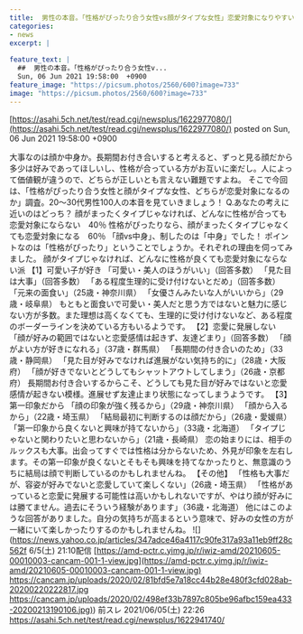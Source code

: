 ```yaml
---
title:  男性の本音。「性格がぴったり合う女性vs顔がタイプな女性」恋愛対象になりやすいのは？ ★4  
categories:
- news
excerpt: |
  
feature_text: |
  ##  男性の本音。「性格がぴったり合う女性v...
  Sun, 06 Jun 2021 19:58:00  +0900
feature_image: "https://picsum.photos/2560/600?image=733"
image: "https://picsum.photos/2560/600?image=733"
---
```


[https://asahi.5ch.net/test/read.cgi/newsplus/1622977080/](https://asahi.5ch.net/test/read.cgi/newsplus/1622977080/)
posted on Sun, 06 Jun 2021 19:58:00  +0900

<!--more-->

大事なのは顔か中身か。長期間お付き合いすると考えると、ずっと見る顔だから多少は好みであってほしいし、性格が合っている方がお互いに楽だし。人によって価値観が違うので、どちらが正しいとも言えない難題ですよね。 そこで今回は、「性格がぴったり合う女性と顔がタイプな女性、どちらが恋愛対象になるのか」調査。20〜30代男性100人の本音を見ていきましょう！ Q.あなたの考えに近いのはどっち？ 顔がまったくタイプじゃなければ、どんなに性格が合っても恋愛対象にならない　40％ 性格がぴったりなら、顔がまったくタイプじゃなくても恋愛対象になる　60％ 「顔vs中身」、制したのは「中身」でした！ ポイントなのは「性格がぴったり」ということでしょうか。それぞれの理由を伺ってみました。 顔がタイプじゃなければ、どんなに性格が良くても恋愛対象にならない派 【1】可愛い子が好き 「可愛い・美人のほうがいい」（回答多数） 「見た目は大事」（回答多数） 「ある程度生理的に受け付けないとだめ」（回答多数） 「元来の面食い」（25歳・神奈川県） 「女優さんみたいな人がいいから」（29歳・岐阜県） もともと面食いで可愛い・美人だと思う方ではないと魅力に感じない方が多数。また理想は高くなくても、生理的に受け付けないなど、ある程度のボーダーラインを決めている方もいるようです。 【2】恋愛に発展しない 「顔が好みの範囲ではないと恋愛感情は起きず、友達どまり」（回答多数） 「顔がよい方が好きになれる」（37歳・群馬県） 「長期間の付き合いのため」（33歳・静岡県） 「見た目が好みでなければ進展がない気持ち的に」（28歳・大阪府） 「顔が好きでないとどうしてもシャットアウトしてしまう」（26歳・京都府） 長期間お付き合いするからこそ、どうしても見た目が好みではないと恋愛感情が起きない模様。進展せず友達止まり状態になってしまうようです。 【3】第一印象だから 「顔の印象が強く残るから」（29歳・神奈川県） 「顔から入るから」（22歳・埼玉県） 「結局最初に判断するのは顔だから」（26歳・愛媛県） 「第一印象から良くないと興味が持てないから」（33歳・北海道） 「タイプじゃないと関わりたいと思わないから」（21歳・長崎県） 恋の始まりには、相手のルックスも大事。出会ってすぐでは性格は分からないため、外見が印象を左右します。その第一印象が良くないとそもそも興味を持てなかったりと、無意識のうちに結局は顔で判断しているのかもしれませんね。 【その他】 「性格も大事だが、容姿が好みでないと恋愛していて楽しくない」（26歳・埼玉県） 「性格があっていると恋愛に発展する可能性は高いかもしれないですが、やはり顔が好みには勝てません。過去にそういう経験があります」（36歳・北海道） 他にはこのような回答がありました。自分の気持ちが高まるという意味で、好みの女性の方が一緒にいて楽しかったりするのかもしれませんね。 ![](https://news.yahoo.co.jp/articles/347adce46a4117c90fe317a93a11eb9ff28c562f 6/5(土) 21:10配信 [https://amd-pctr.c.yimg.jp/r/iwiz-amd/20210605-00010003-cancam-001-1-view.jpg](https://amd-pctr.c.yimg.jp/r/iwiz-amd/20210605-00010003-cancam-001-1-view.jpg) https://cancam.jp/uploads/2020/02/81bfd5e7a18cc44b28e480f3cfd028ab-20200220222817.jpg [https://cancam.jp/uploads/2020/02/498ef33b7897c805be96afbc159ea433-20200213190106.jpg)](https://cancam.jp/uploads/2020/02/498ef33b7897c805be96afbc159ea433-20200213190106.jpg)) 前スレ 2021/06/05(土) 22:26 https://asahi.5ch.net/test/read.cgi/newsplus/1622941740/
